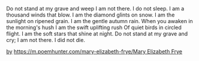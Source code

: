 ---
---
Do not stand at my grave and weep
I am not there. I do not sleep.
I am a thousand winds that blow.
I am the diamond glints on snow.
I am the sunlight on ripened grain.
I am the gentle autumn rain.
When you awaken in the morning's hush
I am the swift uplifting rush
Of quiet birds in circled flight.
I am the soft stars that shine at night.
Do not stand at my grave and cry;
I am not there. I did not die.

[by](https://m.poemhunter.com/mary-elizabeth-frye/) <https://m.poemhunter.com/mary-elizabeth-frye/>[Mary Elizabeth Frye](https://m.poemhunter.com/mary-elizabeth-frye/)
